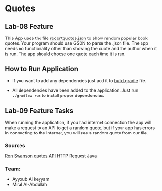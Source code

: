 # Quotes

## Lab-08 Feature

This App uses the file [recentquotes.json](app/src/main/resources/recentquotes.json) to show random popular book quotes. Your program should use GSON to parse the .json file. The app needs no functionality other than showing the quote and the author when it is run. The app should choose one quote each time it is run.

## How to Run Application

- If you want to add any dependencies just add it to  [build.gradle](app/build.gradle) file.

-  All dependencies have been added to the application. Just run `./gradlew run` to install proper dependencies.

## Lab-09 Feature Tasks 
When running the application, if you had internet connection the app will make a request to an API to get a random quote.
but if your app has errors in connecting to the Internet, you will see a random quote from our file.

### Sources
[Ron Swanson quotes API](https://github.com/jamesseanwright/ron-swanson-quotes#ron-swanson-quotes-api)
HTTP Request Java

### Team:
- Ayyoub Al keyyam
- Miral Al-Abdullah 
